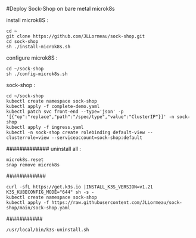 #Deploy Sock-Shop on bare metal microk8s


install microk8S : 

    cd ~
    git clone https://github.com/JLLormeau/sock-shop.git
    cd sock-shop
    sh ./install-microk8s.sh
    
configure microk8S : 

    cd ~/sock-shop
    sh ./config-microk8s.sh
    
sock-shop : 

    cd ~/sock-shop
    kubectl create namespace sock-shop
    kubectl apply -f complete-demo.yaml
    kubectl patch svc front-end --type='json' -p '[{"op":"replace","path":"/spec/type","value":"ClusterIP"}]' -n sock-shop
    kubectl apply -f ingress.yaml
    kubectl -n sock-shop create rolebinding default-view --clusterrole=view --serviceaccount=sock-shop:default


#############
uninstall all :

    microk8s.reset
    snap remove microk8s


############

    curl -sfL https://get.k3s.io |INSTALL_K3S_VERSION=v1.21 K3S_KUBECONFIG_MODE="644" sh -s - 
    kubectl create namespace sock-shop
    kubectl apply -f https://raw.githubusercontent.com/JLLormeau/sock-shop/main/sock-shop.yaml
    
###########

    /usr/local/bin/k3s-uninstall.sh
    
    
